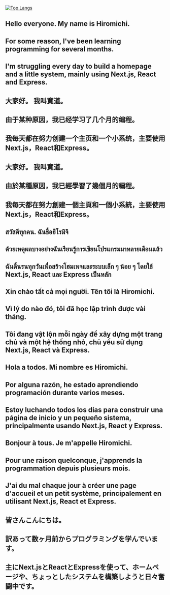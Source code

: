 [![Top Langs](https://github-readme-stats.vercel.app/api/top-langs/?username=hiromichi-code&layout=compact&show_icons=true&theme=radical)](https://github.com/anuraghazra/github-readme-stats)

## Hello everyone. My name is Hiromichi.
## For some reason, I've been learning programming for several months.
## I'm struggling every day to build a homepage and a little system, mainly using Next.js, React and Express.

## 大家好。 我叫寛道。
## 由于某种原因，我已经学习了几个月的编程。
## 我每天都在努力创建一个主页和一个小系统，主要使用Next.js，React和Express。

## 大家好。 我叫寛道。
## 由於某種原因，我已經學習了幾個月的編程。
## 我每天都在努力創建一個主頁和一個小系統，主要使用Next.js，React和Express。

## สวัสดีทุกคน. ฉันชื่อฮิโรมิจิ
## ด้วยเหตุผลบางอย่างฉันเรียนรู้การเขียนโปรแกรมมาหลายเดือนแล้ว
## ฉันดิ้นรนทุกวันเพื่อสร้างโฮมเพจและระบบเล็ก ๆ น้อย ๆ โดยใช้ Next.js, React และ Express เป็นหลัก

## Xin chào tất cả mọi người. Tên tôi là Hiromichi.
## Vì lý do nào đó, tôi đã học lập trình được vài tháng.
## Tôi đang vật lộn mỗi ngày để xây dựng một trang chủ và một hệ thống nhỏ, chủ yếu sử dụng Next.js, React và Express.

## Hola a todos. Mi nombre es Hiromichi.
## Por alguna razón, he estado aprendiendo programación durante varios meses.
## Estoy luchando todos los días para construir una página de inicio y un pequeño sistema, principalmente usando Next.js, React y Express.

## Bonjour à tous. Je m'appelle Hiromichi.
## Pour une raison quelconque, j'apprends la programmation depuis plusieurs mois.
## J'ai du mal chaque jour à créer une page d'accueil et un petit système, principalement en utilisant Next.js, React et Express.

## 皆さんこんにちは。
## 訳あって数ヶ月前からプログラミングを学んでいます。
## 主にNext.jsとReactとExpressを使って、ホームページや、ちょっとしたシステムを構築しようと日々奮闘中です。

<!--
**hiromichi-code/hiromichi-code** is a ✨ _special_ ✨ repository because its `README.md` (this file) appears on your GitHub profile.

Here are some ideas to get you started:

- 🔭 I’m currently working on ...
- 🌱 I’m currently learning ...
- 👯 I’m looking to collaborate on ...
- 🤔 I’m looking for help with ...
- 💬 Ask me about ...
- 📫 How to reach me: ...
- 😄 Pronouns: ...
- ⚡ Fun fact: ...
-->
